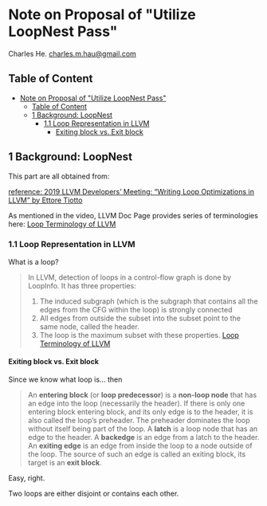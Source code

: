 # Note on Proposal of "Utilize LoopNest Pass"

Charles He. charles.m.hau@gmail.com

## Table of Content

- [Note on Proposal of "Utilize LoopNest Pass"](#note-on-proposal-of-utilize-loopnest-pass)
  - [Table of Content](#table-of-content)
  - [1 Background: LoopNest](#1-background-loopnest)
    - [1.1 Loop Representation in LLVM](#11-loop-representation-in-llvm)
      - [Exiting block vs. Exit block](#exiting-block-vs-exit-block)

## 1 Background: LoopNest

This part are all obtained from:

[reference: 2019 LLVM Developers’ Meeting: “Writing Loop Optimizations in LLVM” by Ettore Tiotto](https://www.youtube.com/watch?v=3pRhvQi7Z10&ab_channel=LLVM)

As mentioned in the video, LLVM Doc Page provides series of terminologies here: [Loop Terminology of LLVM](https://llvm.org/docs/LoopTerminology.html) 

### 1.1 Loop Representation in LLVM

What is a loop?

> In LLVM, detection of loops in a control-flow graph is done by LoopInfo. It has three properties:
>
> 1. The induced subgraph (which is the subgraph that contains all the edges from the CFG within the loop) is strongly connected
> 2. All edges from outside the subset into the subset point to the same node, called the header.
> 3. The loop is the maximum subset with these properties.
> [Loop Terminology of LLVM](https://llvm.org/docs/LoopTerminology.html)

#### Exiting block vs. Exit block

Since we know what loop is... then

> An **entering block** (or **loop predecessor**) is a **non-loop node** that has an edge into the loop (necessarily the header). If there is only one entering block entering block, and its only edge is to the header, it is also called the loop’s preheader. The preheader dominates the loop without itself being part of the loop.
> A **latch** is a loop node that has an edge to the header.
> A **backedge** is an edge from a latch to the header.
> An **exiting edge** is an edge from inside the loop to a node outside of the loop. The source of such an edge is called an exiting block, its target is an **exit block**.

Easy, right.

Two loops are either disjoint or contains each other.